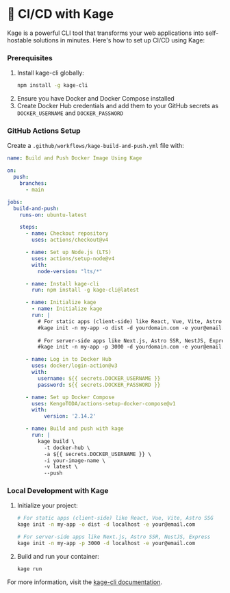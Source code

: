 # 🐳 CI/CD with Kage

Kage is a powerful CLI tool that transforms your web applications into self-hostable solutions in minutes. Here's how to set up CI/CD using Kage:

### Prerequisites
1. Install kage-cli globally:
   ```sh
   npm install -g kage-cli
   ```
2. Ensure you have Docker and Docker Compose installed
3. Create Docker Hub credentials and add them to your GitHub secrets as `DOCKER_USERNAME` and `DOCKER_PASSWORD`

### GitHub Actions Setup
Create a `.github/workflows/kage-build-and-push.yml` file with:

```yaml
name: Build and Push Docker Image Using Kage

on:
  push:
    branches:
      - main

jobs:
  build-and-push:
    runs-on: ubuntu-latest

    steps:
      - name: Checkout repository
        uses: actions/checkout@v4

      - name: Set up Node.js (LTS)
        uses: actions/setup-node@v4
        with:
          node-version: "lts/*"

      - name: Install kage-cli
        run: npm install -g kage-cli@latest

      - name: Initialize kage
        - name: Initialize kage
        run: |
          # For static apps (client-side) like React, Vue, Vite, Astro SSG
          #kage init -n my-app -o dist -d yourdomain.com -e your@email.com
          
          # For server-side apps like Next.js, Astro SSR, NestJS, Express
          #kage init -n my-app -p 3000 -d yourdomain.com -e your@email.com

      - name: Log in to Docker Hub
        uses: docker/login-action@v3
        with:
          username: ${{ secrets.DOCKER_USERNAME }}
          password: ${{ secrets.DOCKER_PASSWORD }}

      - name: Set up Docker Compose
        uses: KengoTODA/actions-setup-docker-compose@v1
        with:
            version: '2.14.2'

      - name: Build and push with kage
        run: |
          kage build \
            -t docker-hub \
            -a ${{ secrets.DOCKER_USERNAME }} \
            -i your-image-name \
            -v latest \
            --push
```

### Local Development with Kage
1. Initialize your project:
   ```sh
   # For static apps (client-side) like React, Vue, Vite, Astro SSG
   kage init -n my-app -o dist -d localhost -e your@email.com

   # For server-side apps like Next.js, Astro SSR, NestJS, Express
   kage init -n my-app -p 3000 -d localhost -e your@email.com
   ```
2. Build and run your container:
   ```sh
   kage run
   ```

For more information, visit the [kage-cli documentation](https://kagehq.com).